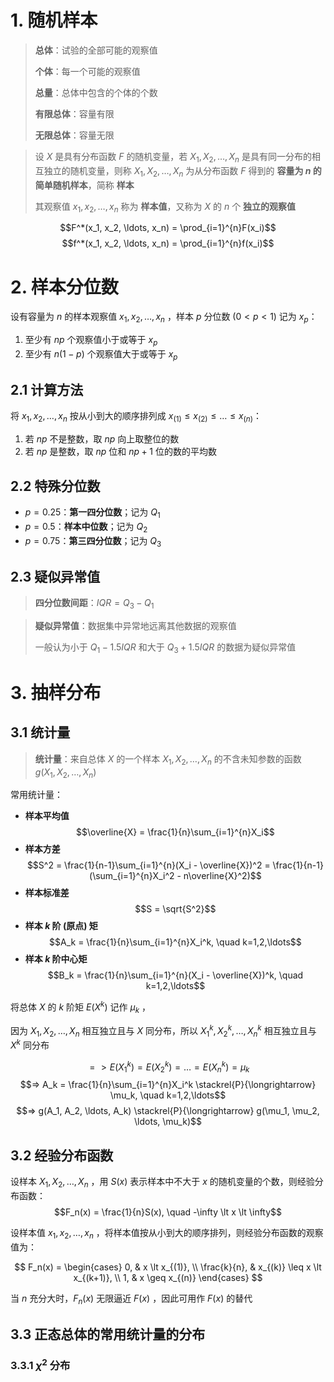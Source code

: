 # 1. 随机样本

> **总体**：试验的全部可能的观察值
>
> **个体**：每一个可能的观察值
>
> **总量**：总体中包含的个体的个数
>
> **有限总体**：容量有限
>
> **无限总体**：容量无限

> 设 $X$ 是具有分布函数 $F$ 的随机变量，若 $X_1, X_2, \ldots, X_n$ 是具有同一分布的相互独立的随机变量，则称 $X_1, X_2, \ldots, X_n$ 为从分布函数 $F$ 得到的 **容量为 $n$ 的简单随机样本**，简称 **样本**
>
> 其观察值 $x_1, x_2, \ldots, x_n$ 称为 **样本值**，又称为 $X$ 的 $n$ 个 **独立的观察值**

$$F^*(x_1, x_2, \ldots, x_n) = \prod_{i=1}^{n}F(x_i)$$
$$f^*(x_1, x_2, \ldots, x_n) = \prod_{i=1}^{n}f(x_i)$$

# 2. 样本分位数

设有容量为 $n$ 的样本观察值 $x_1, x_2, \ldots, x_n$ ，样本 $p$ 分位数 ($0 \lt p \lt 1$) 记为 $x_p$：

1. 至少有 $np$ 个观察值小于或等于 $x_p$
2. 至少有 $n(1-p)$ 个观察值大于或等于 $x_p$

## 2.1 计算方法

将 $x_1, x_2, \ldots, x_n$ 按从小到大的顺序排列成 $x_{(1)} \leq x_{(2)} \leq \ldots \leq x_{(n)}$：

1. 若 $np$ 不是整数，取 $np$ 向上取整位的数
2. 若 $np$ 是整数，取 $np$ 位和 $np+1$ 位的数的平均数

## 2.2 特殊分位数

- $p = 0.25$：**第一四分位数**；记为 $Q_1$
- $p = 0.5$：**样本中位数**；记为 $Q_2$
- $p = 0.75$：**第三四分位数**；记为 $Q_3$

## 2.3 疑似异常值

> **四分位数间距**：$IQR = Q_3- Q_1$

> **疑似异常值**：数据集中异常地远离其他数据的观察值
>
> 一般认为小于 $Q_1 - 1.5IQR$ 和大于
> $Q_3 + 1.5IQR$ 的数据为疑似异常值

# 3. 抽样分布

## 3.1 统计量

> **统计量**：来自总体 $X$ 的一个样本 $X_1, X_2, \ldots, X_n$ 的不含未知参数的函数 $g(X_1, X_2, \ldots, X_n)$

常用统计量：

- **样本平均值**
  $$\overline{X} = \frac{1}{n}\sum_{i=1}^{n}X_i$$
- **样本方差**
  $$S^2 = \frac{1}{n-1}\sum_{i=1}^{n}(X_i - \overline{X})^2 = \frac{1}{n-1}(\sum_{i=1}^{n}X_i^2 - n\overline{X}^2)$$
- **样本标准差**
  $$S = \sqrt{S^2}$$
- **样本 $k$ 阶 (原点) 矩**
  $$A_k = \frac{1}{n}\sum_{i=1}^{n}X_i^k, \quad k=1,2,\ldots$$
- **样本 $k$ 阶中心矩**
  $$B_k = \frac{1}{n}\sum_{i=1}^{n}(X_i - \overline{X})^k, \quad k=1,2,\ldots$$

将总体 $X$ 的 $k$ 阶矩 $E(X^k)$ 记作 $\mu_k$ ，

因为 $X_1,X_2,\ldots,X_n$ 相互独立且与 $X$ 同分布，所以 $X_1^k,X_2^k,\ldots,X_n^k$ 相互独立且与 $X^k$ 同分布

$$=> E(X_1^k) = E(X_2^k) = \ldots = E(X_n^k) = \mu_k$$
$$=> A_k = \frac{1}{n}\sum_{i=1}^{n}X_i^k \stackrel{P}{\longrightarrow} \mu_k, \quad k=1,2,\ldots$$
$$=> g(A_1, A_2, \ldots, A_k) \stackrel{P}{\longrightarrow} g(\mu_1, \mu_2, \ldots, \mu_k)$$

## 3.2 经验分布函数

设样本 $X_1, X_2, \ldots, X_n$ ，用 $S(x)$ 表示样本中不大于 $x$ 的随机变量的个数，则经验分布函数：
$$F_n(x) = \frac{1}{n}S(x), \quad -\infty \lt x \lt \infty$$

设样本值 $x_1, x_2, \ldots, x_n$ ，将样本值按从小到大的顺序排列，则经验分布函数的观察值为：

$$
F_n(x) =
\begin{cases}
0, & x \lt x_{(1)}, \\
\frac{k}{n}, & x_{(k)} \leq x \lt x_{(k+1)}, \\
1, & x \geq x_{(n)}
\end{cases}
$$

当 $n$ 充分大时，$F_n(x)$ 无限逼近 $F(x)$ ，因此可用作 $F(x)$ 的替代

## 3.3 正态总体的常用统计量的分布

### 3.3.1 $\chi^2$ 分布
